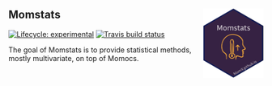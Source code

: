 
<!-- README.md is generated from README.Rmd. Please edit that file -->

## Momstats <a href='http://momx.github.io/Momstats'><img src='man/figures/logo.png' align="right" height="139" /></a>

<!-- badges: start -->

[![Lifecycle:
experimental](https://img.shields.io/badge/lifecycle-experimental-orange.svg)](https://www.tidyverse.org/lifecycle/#experimental)
[![Travis build
status](https://travis-ci.com/MomX/Momstats.svg?branch=master)](https://travis-ci.com/MomX/Momstats)
<!-- badges: end -->

The goal of Momstats is to provide statistical methods, mostly
multivariate, on top of Momocs.

